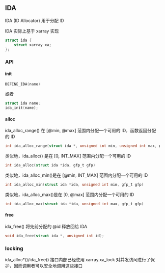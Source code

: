 ## IDA

IDA (ID Allocator) 用于分配 ID

IDA 实际上基于 xarray 实现

```c
struct ida {
	struct xarray xa;
};
```


### API

#### init

```c
DEFINE_IDA(name)
```

或者

```c
struct ida name;
ida_init(name);
```


#### alloc

ida_alloc_range() 在 [@min, @max] 范围内分配一个可用的 ID，函数返回分配的 ID

```c
int ida_alloc_range(struct ida *, unsigned int min, unsigned int max, gfp_t);
```


类似地，ida_alloc() 是在 [0, INT_MAX] 范围内分配一个可用的 ID

```c
int ida_alloc(struct ida *ida, gfp_t gfp)
```


类似地，ida_alloc_min()是在 [@min, INT_MAX] 范围内分配一个可用的 ID

```c
int ida_alloc_min(struct ida *ida, unsigned int min, gfp_t gfp)
```


类似地，ida_alloc_max()是在 [0, @max] 范围内分配一个可用的 ID

```c
int ida_alloc_max(struct ida *ida, unsigned int max, gfp_t gfp)
```


#### free

ida_free() 将先前分配的 @id 释放回给 IDA

```c
void ida_free(struct ida *, unsigned int id);
```


### locking

ida_alloc*()/ida_free() 接口内部已经使用 xarray.xa_lock 对并发访问进行了保护，因而调用者可以安全地调用这些接口
